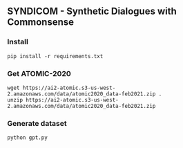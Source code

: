 ## SYNDICOM - Synthetic Dialogues with Commonsense

### Install

    pip install -r requirements.txt

### Get ATOMIC-2020

    wget https://ai2-atomic.s3-us-west-2.amazonaws.com/data/atomic2020_data-feb2021.zip .
    unzip https://ai2-atomic.s3-us-west-2.amazonaws.com/data/atomic2020_data-feb2021.zip

### Generate dataset

    python gpt.py
